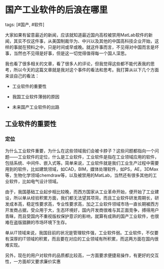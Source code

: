 # 国产工业软件的后浪在哪里

tags: [#国产, #软件]

大家如果有留意最近的新闻，应该就知道最近国内高校被禁用MatLab软件的新闻，其实不仅这件事，从美国制裁华为、中兴以及其他的中国高科技企业开始，这样的事就在预料之中，只是时间或早或晚。就这件事而言，不见得对中国而言是坏事，当然也不见得是好事，但是这一切觉得值得每一个国人深思。

我也看了很多相关的文章，看了很多人的评论，但我觉得这些都不能代表我的思考，所以今天的这篇文章就是我对这个事件的看法和思考。我打算从以下几个方面来谈自己的看法：

- 工业软件的重要性

- 我国工业软件薄弱的原因
- 未来国产工业软件的出路

## 工业软件的重要性

### 定位

为什么工业软件重要，为什么在这些领域我们会被卡脖子？这些问题都指向一个问题——工业软件的定位，什么是工业软件，工业软件是指在工业领域应用的软件，包括系统、中间件、嵌入式等。简单来说，工业软件就是我们工业生产过程中需要用到的软件，比如建筑领域，如CAD，BIM，媒体处理软件，如PS，AE，3DMax等，生物化学领域chemdraw等，以及被禁用的MatLab，当然还有很多其他的工业软件，比如电气设计领域。



由于，我国基础工业起步相比较晚，而西方国家从工业革命开始，便开始了工业建设，所以单从经验积累方面，我们都无法望其项背。而且工业软件研发周期长，研发成本高，稳定性要求高，专业性要求高，加之工业软件领域市场一直长期被西方开发商占据，受众用于大，生态环境好，国内开发商很难与其正面竞争，搏得用户青睐，而且受国内不重视版权保护意识的影响，就算有成熟的国产工业软件，也很难在盗版猖獗的市场环境下生存。

单从IT领域来说，我国目前的状况是管理软件强，工业软件弱。工业软件，不仅要有深厚的IT领域的积累，而且要在对应的工业领域有所积累，而这两方面在国内很难实现。

另外，现在的用户对软件的品质都比较高，一方面要求便捷易操作，有更好的交互性，一方面却又要求廉价实惠